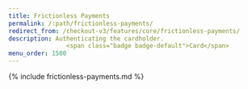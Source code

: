 ```yaml
---
title: Frictionless Payments
permalink: /:path/frictionless-payments/
redirect_from: /checkout-v3/features/core/frictionless-payments/
description: Authenticating the cardholder.
                <span class="badge badge-default">Card</span>
menu_order: 1500
---
```


{% include frictionless-payments.md %}
